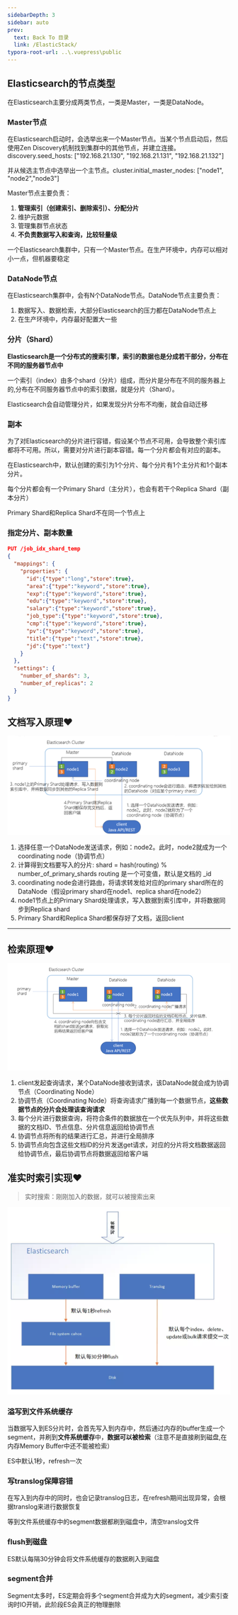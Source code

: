 ```yaml
---
sidebarDepth: 3
sidebar: auto
prev:
  text: Back To 目录
  link: /ElasticStack/
typora-root-url: ..\.vuepress\public
---
```




## **Elasticsearch的节点类型**

在Elasticsearch主要分成两类节点，一类是Master，一类是DataNode。

### **Master节点**

在Elasticsearch启动时，会选举出来一个Master节点。当某个节点启动后，然后使用Zen Discovery机制找到集群中的其他节点，并建立连接。 discovery.seed_hosts: ["192.168.21.130", "192.168.21.131", "192.168.21.132"]

并从候选主节点中选举出一个主节点。cluster.initial_master_nodes: ["node1", "node2","node3"]

Master节点主要负责：

1. **管理索引（创建索引、删除索引）、分配分片**
2. 维护元数据
3. 管理集群节点状态
4. **不负责数据写入和查询，比较轻量级**

一个Elasticsearch集群中，只有一个Master节点。在生产环境中，内存可以相对小一点，但机器要稳定



### **DataNode节点**

在Elasticsearch集群中，会有N个DataNode节点。DataNode节点主要负责：

1. 数据写入、数据检索，大部分Elasticsearch的压力都在DataNode节点上
2. 在生产环境中，内存最好配置大一些



### **分片（Shard）**

 **Elasticsearch是一个分布式的搜索引擎，索引的数据也是分成若干部分，分布在不同的服务器节点中**

一个索引（index）由多个shard（分片）组成，而分片是分布在不同的服务器上的,分布在不同服务器节点中的索引数据，就是分片（Shard）。

Elasticsearch会自动管理分片，如果发现分片分布不均衡，就会自动迁移



### **副本**

为了对Elasticsearch的分片进行容错，假设某个节点不可用，会导致整个索引库都将不可用。所以，需要对分片进行副本容错。每一个分片都会有对应的副本。

在Elasticsearch中，默认创建的索引为1个分片、每个分片有1个主分片和1个副本分片。

每个分片都会有一个Primary Shard（主分片），也会有若干个Replica Shard（副本分片）

Primary Shard和Replica Shard不在同一个节点上



### **指定分片、副本数量**

```json
PUT /job_idx_shard_temp
{
  "mappings": {
    "properties": {
      "id":{"type":"long","store":true},
      "area":{"type":"keyword","store":true},
      "exp":{"type":"keyword","store":true},
      "edu":{"type":"keyword","store":true},
      "salary":{"type":"keyword","store":true},
      "job_type":{"type":"keyword","store":true},
      "cmp":{"type":"keyword","store":true},
      "pv":{"type":"keyword","store":true},
      "title":{"type":"text","store":true},
      "jd":{"type":"text"}
    }
  },
  "settings": {
    "number_of_shards": 3,
    "number_of_replicas": 2
  }
}
```

## 文档写入原理❤️

![image-20210503014715892](/images/elasticsearch/image-20210503014715892.png)

1. 选择任意一个DataNode发送请求，例如：node2。此时，node2就成为一个coordinating node（协调节点）
2. 计算得到文档要写入的分片: shard = hash(routing) % number_of_primary_shards   routing 是一个可变值，默认是文档的 _id
3. coordinating node会进行路由，将请求转发给对应的primary shard所在的DataNode（假设primary shard在node1、replica shard在node2）
4. node1节点上的Primary Shard处理请求，写入数据到索引库中，并将数据同步到Replica shard
5. Primary Shard和Replica Shard都保存好了文档，返回client

--------



## 检索原理❤️

![img](/images/elasticsearch/3511)

1.  client发起查询请求，某个DataNode接收到请求，该DataNode就会成为协调节点（Coordinating Node）
2.  协调节点（Coordinating Node）将查询请求广播到每一个数据节点，**这些数据节点的分片会处理该查询请求**
3.  每个分片进行数据查询，将符合条件的数据放在一个优先队列中，并将这些数据的文档ID、节点信息、分片信息返回给协调节点
4.  协调节点将所有的结果进行汇总，并进行全局排序
5.  协调节点向包含这些文档ID的分片发送get请求，对应的分片将文档数据返回给协调节点，最后协调节点将数据返回给客户端



## 准实时索引实现❤️

> 实时搜索：刚刚加入的数据，就可以被搜索出来

<img src="/images/elasticsearch/3554" alt="img" style="zoom: 50%;" />



### **溢写到文件系统缓存**

当数据写入到ES分片时，会首先写入到内存中，然后通过内存的buffer生成一个segment，并刷到**文件系统缓存**中，**数据可以被检索**（注意不是直接刷到磁盘,在内存Memory Buffer中还不能被检索）

ES中默认1秒，refresh一次

### **写translog保障容错**

在写入到内存中的同时，也会记录translog日志，在refresh期间出现异常，会根据translog来进行数据恢复

等到文件系统缓存中的segment数据都刷到磁盘中，清空translog文件

### **flush到磁盘**

ES默认每隔30分钟会将文件系统缓存的数据刷入到磁盘

### **segment合并**

 Segment太多时，ES定期会将多个segment合并成为大的segment，减少索引查询时IO开销，此阶段ES会真正的物理删除
